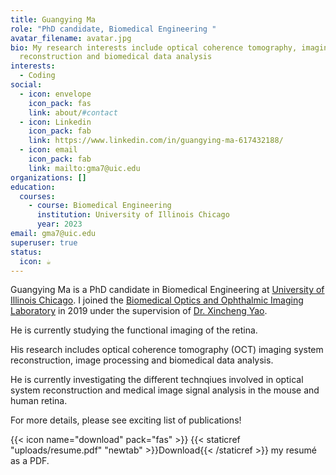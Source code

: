 ```yaml
---
title: Guangying Ma
role: "PhD candidate, Biomedical Engineering "
avatar_filename: avatar.jpg
bio: My research interests include optical coherence tomography, imaging system
  reconstruction and biomedical data analysis
interests:
  - Coding
social:
  - icon: envelope
    icon_pack: fas
    link: about/#contact
  - icon: Linkedin
    icon_pack: fab
    link: https://www.linkedin.com/in/guangying-ma-617432188/
  - icon: email
    icon_pack: fab
    link: mailto:gma7@uic.edu
organizations: []
education:
  courses:
    - course: Biomedical Engineering
      institution: University of Illinois Chicago
      year: 2023
email: gma7@uic.edu
superuser: true
status:
  icon: ☕️
---
```

Guangying Ma is a PhD candidate in Biomedical Engineering at [University of Illinois Chicago](https://uic.edu/). I joined the [Biomedical Optics and Ophthalmic Imaging Laboratory](https://yaolab.bioe.uic.edu/) in 2019 under the supervision of [Dr. Xincheng Yao](https://yaolab.bioe.uic.edu/dr-yao/). 

H﻿e is  currently studying the functional imaging of the retina. 

His research includes optical coherence tomography (OCT) imaging system reconstruction, image processing and biomedical data analysis.

H﻿e is  currently investigating the different technqiues involved in optical system reconstruction and medical image signal analysis in the mouse and human retina. 

For more details, please see  exciting list of publications!

{{< icon name="download" pack="fas" >}} {{< staticref "uploads/resume.pdf" "newtab" >}}Download{{< /staticref >}} my resumé as a PDF.